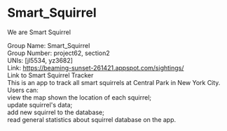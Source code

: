 # Smart_Squirrel
We are Smart Squirrel


Group Name: Smart_Squirrel      
Group Number: project62, section2            
UNIs: [jl5534, yz3682]               
Link: https://beaming-sunset-261421.appspot.com/sightings/      
Link to Smart Squirrel Tracker         
This is an app to track all smart squirrels at Central Park in New York City.                
Users can:   
     view the map shown the location of each squirrel;    
     update squirrel's data;     
     add new squirrel to the database;    
     read general statistics about squirrel database on the app.    


